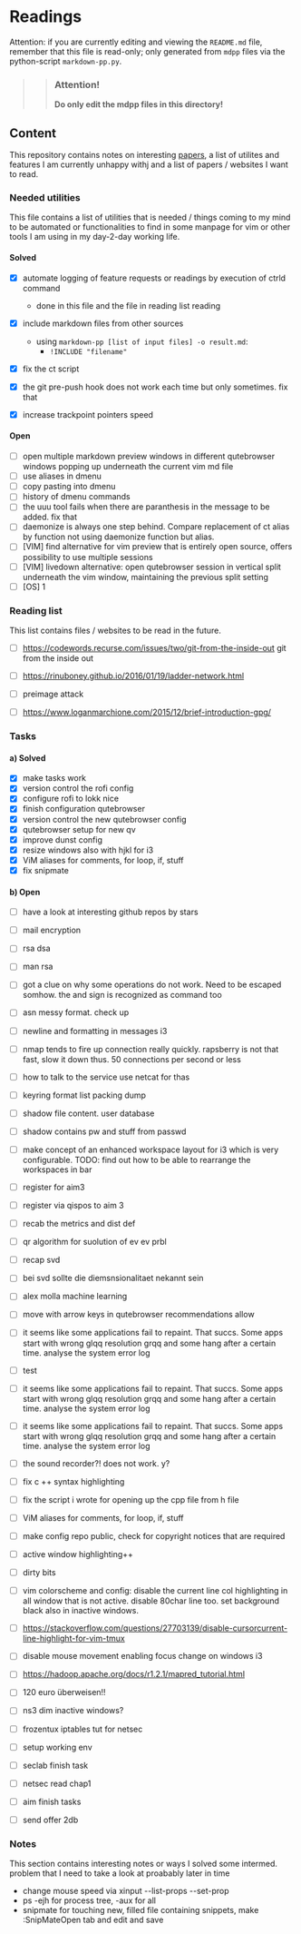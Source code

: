 # Readings 
Attention: if you are currently editing and viewing the `README.md` file, 
remember that this file is read-only; only generated from `mdpp` files via
the python-script `markdown-pp.py`. 

>> ### Attention!
>> **Do only edit the mdpp files in this directory!** 

## Content
This repository contains notes on interesting [papers](readings/README.md),
a list of utilites and features I am currently unhappy withj and a list of 
papers / websites I want to read.



### Needed utilities
This file contains a list of utilities that is needed / things coming to my
mind to be automated or functionalities to find in some manpage for vim or
other tools I am using in my day-2-day working life.

#### Solved
 * [x] automate logging of feature requests or readings by execution of ctrld
       command 
    - done in this file and the file in reading list reading 
 * [x] include markdown files from other sources
    - using `markdown-pp [list of input files] -o result.md`: 
      - `!INCLUDE "filename"`
 * [x] fix the ct script
 * [x] the git pre-push hook does not work each time but only sometimes. fix that
 * [x] increase trackpoint pointers speed


#### Open 
 * [ ] open multiple markdown preview windows in different qutebrowser windows
      popping up underneath the current vim md file
 * [ ] use aliases in dmenu
 * [ ] copy pasting into dmenu
 * [ ] history of dmenu commands
 * [ ] the uuu tool fails when there are paranthesis in the message to be added. fix that
 * [ ] daemonize is always one step behind. Compare replacement of ct alias by function not using daemonize function but alias.
 * [ ] [VIM] find alternative for vim preview that is entirely open source, offers possibility to use multiple sessions
 * [ ] [VIM] livedown alternative: open qutebrowser session in vertical split underneath the vim window, maintaining the previous split setting
 * [ ] [OS] 1

### Reading list
This list contains files / websites to be read in the future.
 * [ ] https://codewords.recurse.com/issues/two/git-from-the-inside-out git from the inside out
 * [ ] https://rinuboney.github.io/2016/01/19/ladder-network.html
 * [ ] preimage attack
 * [ ] https://www.loganmarchione.com/2015/12/brief-introduction-gpg/


### Tasks
#### a) Solved
 * [x] make tasks work
 * [x] version control the rofi config
 * [x] configure rofi to lokk nice
 * [x] finish configuration qutebrowser
 * [x] version control the new qutebrowser config
 * [x] qutebrowser setup for new qv
 * [x] improve dunst config
 * [x] resize windows also with hjkl for i3
 * [x] ViM aliases for comments, for loop, if, stuff
 * [x] fix snipmate

#### b) Open 
 * [ ] have a look at interesting github repos by stars
 * [ ] mail encryption
 * [ ] rsa dsa
 * [ ] man rsa
 * [ ] got a clue on why some operations do not work. 
       Need to be escaped somhow. the and sign is recognized as command too
 * [ ] asn messy format. check up
 * [ ] newline and formatting in messages i3
 * [ ] nmap tends to fire up connection really quickly. rapsberry is not that fast, slow it down thus. 50 connections per second or less
 * [ ] how to talk to the service use netcat for thas
 * [ ] keyring format list packing dump
 * [ ] shadow file content. user database
 * [ ] shadow contains pw and stuff from passwd
 * [ ] make concept of an enhanced workspace layout for i3 which is very configurable. TODO: find out how to be able to rearrange the workspaces in bar
 * [ ] register for aim3
 * [ ] register via qispos to aim 3
 * [ ] recab the metrics and dist def
 * [ ] qr algorithm for suolution of ev ev prbl
 * [ ] recap svd
 * [ ] bei svd sollte die diemsnsionalitaet nekannt sein
 * [ ] alex molla machine learning
 * [ ] move with arrow keys in qutebrowser recommendations allow
 * [ ] it seems like some applications fail to repaint. That succs. Some apps start with wrong glqq resolution grqq and some hang after a certain time. analyse the system error log
 * [ ] test
 * [ ] it seems like some applications fail to repaint. That succs. Some apps start with wrong glqq resolution grqq and some hang after a certain time. analyse the system error log
 * [ ] it seems like some applications fail to repaint. That succs. Some apps start with wrong glqq resolution grqq and some hang after a certain time. analyse the system error log
 * [ ] the sound recorder?! does not work. y?
 * [ ] fix c ++ syntax highlighting
 * [ ] fix the script i wrote for opening up the cpp file from h file
 * [ ] ViM aliases for comments, for loop, if, stuff
 * [ ] make config repo public, check for copyright notices that are required
 * [ ] active window highlighting++
 * [ ] dirty bits
 * [ ] vim colorscheme and config: disable the current line col highlighting in all window that is not active. disable 80char line too. set background black also in inactive windows.
 * [ ] https://stackoverflow.com/questions/27703139/disable-cursorcurrent-line-highlight-for-vim-tmux
 * [ ] disable mouse movement enabling focus change on windows i3
 * [ ] https://hadoop.apache.org/docs/r1.2.1/mapred_tutorial.html
 * [ ] 120 euro überweisen!!
 * [ ] ns3 dim inactive windows?
 * [ ] frozentux iptables tut for netsec
 * [ ] setup working env
 * [ ] seclab finish task
 * [ ] netsec read chap1
 * [ ] aim finish tasks
 * [ ] send offer 2db


### Notes
This section contains interesting notes or ways I solved some intermed. problem 
that I need to take a look at proabably later in time
 - change mouse speed via xinput --list-props --set-prop
 - ps -ejh for process tree, -aux for all
 - snipmate for touching new, filled file containing snippets, make :SnipMateOpen tab and edit and save

